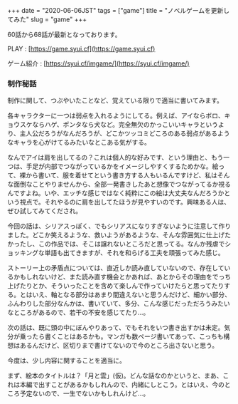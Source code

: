 +++
date = "2020-06-06JST"
tags = ["game"]
title = "ノベルゲームを更新してみた"
slug = "game"
+++

60話から68話が最新となっております。

PLAY : [https://game.syui.cf](https://game.syui.cf)

ゲーム紹介 : [https://syui.cf/imgame/](https://syui.cf/imgame/)

### 制作秘話

制作に関して、つぶやいたことなど、覚えている限りで適当に書いてみます。

各キャラクターに一つは弱点を入れるようにしてる。例えば、アイならボロ、キョウスケならハゲ、ポンタなら犬など。完全無欠のかっこいいキャラというより、主人公だろうがなんだろうが、どこかツッコミどころのある弱点があるようなキャラを心がけてるみたいなとこある気がする。

なんでアイは肩を出してるの？これは個人的な好みです、という理由と、もう一つは、手足が内部でつながっているかをイメージしやすくするためかな。絵って、裸から書いて、服を着せてという書き方する人もいるんですけど、私はそんな面倒なことやりませんから、全部一発書きしたあと想像でつながってるか視るんですよね。いや、エッチな感じではなく純粋にこの絵は大丈夫なんだろうかという視点で。それやるのに肩を出してたほうが見やすいのです。興味ある人は、ぜひ試してみてくだされ。

今回の話は、シリアスっぽく、でもシリアスになりすぎないように注意して作りました。どこか笑えるような、救いようがあるような、そんな雰囲気に仕上げたかったし、この作品では、そこは譲れないところだと思ってる。なんか残虐でショッキングな単語も出てきますが、それを和らげる工夫を頑張ってみた感じ。

ストーリー上の矛盾点については、直近しか読み直していないので、存在しているかもしれないけど、また読み直す機会とかあれば、あとからその理由をでっち上げたりとか、そういったことを含めて楽しんで作っていけたらと思ってたりする。とはいえ、軸となる部分はあまり間違えないと思うんだけど、細かい部分、ふんわりした部分なんかは、書いていて、多分、こんな感じだっただろうみたいなところがあるので、若干の不安を感じてたり...。

次の話は、既に頭の中にぼんやりあって、でもそれをいつ書き出すかは未定。気分が乗ったら書くことはあるかも。マンガも数ページ書いてあって、こっちも構想はあるんだけど、区切りまで書けてないので今のところ出さないと思う。

今度は、少し内容に関することを適当に。

まず、絵本のタイトルは？「月と雲」(仮)。どんな話なのかというと、まあ、これは本編で出すことがあるかもしれんので、内緒にしとこう。とはいえ、今のところ予定ないので、一生でないかもしれんけど...。

